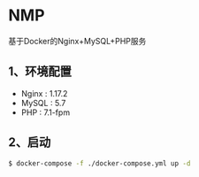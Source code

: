 # NMP
基于Docker的Nginx+MySQL+PHP服务

## 1、环境配置
- Nginx : 1.17.2
- MySQL : 5.7
- PHP : 7.1-fpm

## 2、启动
```bash
$ docker-compose -f ./docker-compose.yml up -d
```
